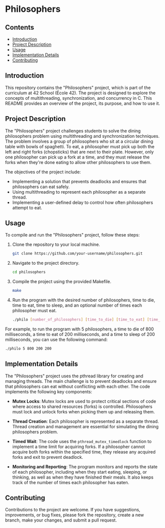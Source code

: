 # Philosophers

## Contents

- [Introduction](#introduction)
- [Project Description](#project-description)
- [Usage](#usage)
- [Implementation Details](#implementation-details)
- [Contributing](#contributing)

## Introduction

This repository contains the "Philosophers" project, which is part of the curriculum at 42 School (École 42). The project is designed to explore the concepts of multithreading, synchronization, and concurrency in C. This README provides an overview of the project, its purpose, and how to use it.

## Project Description

The "Philosophers" project challenges students to solve the dining philosophers problem using multithreading and synchronization techniques. The problem involves a group of philosophers who sit at a circular dining table with bowls of spaghetti. To eat, a philosopher must pick up both the left and right forks (chopsticks) that are next to their plate. However, only one philosopher can pick up a fork at a time, and they must release the forks when they're done eating to allow other philosophers to use them.

The objectives of the project include:

- Implementing a solution that prevents deadlocks and ensures that philosophers can eat safely.
- Using multithreading to represent each philosopher as a separate thread.
- Implementing a user-defined delay to control how often philosophers attempt to eat.

## Usage

To compile and run the "Philosophers" project, follow these steps:

1. Clone the repository to your local machine.
   ```sh
   git clone https://github.com/your-username/philosophers.git
   ```

2. Navigate to the project directory.
   ```sh
   cd philosophers
   ```

3. Compile the project using the provided Makefile.
   ```sh
   make
   ```

4. Run the program with the desired number of philosophers, time to die, time to eat, time to sleep, and an optional number of times each philosopher must eat.
   ```sh
   ./philo [number_of_philosophers] [time_to_die] [time_to_eat] [time_to_sleep] [optional: number_of_times_each_philosopher_must_eat]
   ```

For example, to run the program with 5 philosophers, a time to die of 800 milliseconds, a time to eat of 200 milliseconds, and a time to sleep of 200 milliseconds, you can use the following command:

```sh
./philo 5 800 200 200
```

## Implementation Details

The "Philosophers" project uses the pthread library for creating and managing threads. The main challenge is to prevent deadlocks and ensure that philosophers can eat without conflicting with each other. The code implements the following key components:

- **Mutex Locks**: Mutex locks are used to protect critical sections of code where access to shared resources (forks) is controlled. Philosophers must lock and unlock forks when picking them up and releasing them.

- **Thread Creation**: Each philosopher is represented as a separate thread. Thread creation and management are essential for simulating the dining philosophers problem.

- **Timed Wait**: The code uses the `pthread_mutex_timedlock` function to implement a time limit for acquiring forks. If a philosopher cannot acquire both forks within the specified time, they release any acquired forks and exit to prevent deadlock.

- **Monitoring and Reporting**: The program monitors and reports the state of each philosopher, including when they start eating, sleeping, or thinking, as well as when they have finished their meals. It also keeps track of the number of times each philosopher has eaten.

## Contributing

Contributions to the project are welcome. If you have suggestions, improvements, or bug fixes, please fork the repository, create a new branch, make your changes, and submit a pull request.
